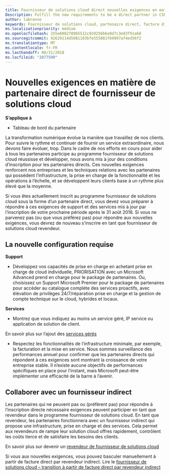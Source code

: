 ```yaml
---
title: Fournisseur de solutions cloud direct nouvelles exigences en matière de partenaire | L’espace partenaires
Description: Fulfill the new requirements to be a direct partner in CSP
author: labrenne
keywords: Fournisseur de solutions cloud, partenaire direct, facture direct, configuration requise
ms.localizationpriority: medium
ms.openlocfilehash: 255e6082f8965512c929256b6a9d7c3e03f91a68
ms.sourcegitcommit: 92629114d5081103bfe555081f69997af4ed56f2
ms.translationtype: MT
ms.contentlocale: fr-FR
ms.lasthandoff: 08/31/2018
ms.locfileid: "2877599"
---
```

# <a name="csp-direct-partner-new-requirements"></a>Nouvelles exigences en matière de partenaire direct de fournisseur de solutions cloud

**S’applique à**

- Tableau de bord du partenaire

La transformation numérique évolue la manière que travaillez de nos clients. Pour suivre le rythme et continuer de fournir un service extraordinaire, nous devons faire évoluer, trop. Dans le cadre de nos efforts en cours pour aider à tous les partenaires participe au programme fournisseur de solutions cloud réussisse et développer, nous avons mis à jour des conditions d’inscription pour les partenaires directs. Ces nouvelles exigences renforcent nos entreprises et les techniques relations avec les partenaires qui possèdent l’infrastructure, la prise en charge de la fonctionnalité et les opérations à l’échelle, et se développent leurs clients base à un rythme plus élevé que la moyenne.

Si vous êtes actuellement inscrit au programme fournisseur de solutions cloud sous la forme d’un partenaire direct, vous devez vous préparer à répondre à ces exigences de support et des services mis à jour par l’inscription de votre prochaine période après le 31 août 2018. Si vous ne parvenez pas (ou que vous préférez pas) pour répondre aux nouvelles exigences, vous devrez de nouveau s’inscrire en tant que fournisseur de solutions cloud revendeur.

## <a name="the-new-requirements"></a>La nouvelle configuration requise

**Support**

- Développez vos capacités de prise en charge en achetant prise en charge de cloud individuelle, PRIORISATION avec un Microsoft Advanced prend en charge pour le package de partenaires. Ou, choisissez un Support Microsoft Premier pour le package de partenaires pour accéder au catalogue complète des services proactifs, avec élévation de privilèges 24/7/réparation prise en charge et la gestion de compte technique sur le cloud, hybrides et locaux. 

**Services**

- Montrez que vous indiquez au moins un service géré, IP service ou application de solution de client. 

En savoir plus sur l’ajout des [services gérés](https://partner.microsoft.com/business-opportunities/managed-services-provider) 

- Respectez les fonctionnalités de l’infrastructure minimale, par exemple, la facturation et la mise en service.
Nous sommes surveillance des performances annuel pour confirmer que les partenaires directs qui répondent à ces exigences sont montrant la croissance de votre entreprise stable. Il n’existe aucune objectifs de performances spécifiques en place pour l’instant, mais Microsoft peut-être implémenter une efficacité de la barre à l’avenir. 

## <a name="working-with-an-indirect-provider"></a>Collaborer avec un fournisseur indirect

Les partenaires qui ne peuvent pas ou (préfèrent pas) pour répondre à l’inscription directe nécessaire exigences peuvent participer en tant que revendeur dans le programme fournisseur de solutions cloud. En tant que revendeur, les partenaires fonctionnera avec un fournisseur indirect qui propose une infrastructure, prise en charge et des services. Cela permet aux revendeurs de rampe leur solution cloud offres rapidement, contrôlent les coûts tierce et de satisfaire les besoins des clients.  

En savoir plus sur devenir un [revendeur de fournisseur de solutions cloud](https://partner.microsoft.com/cloud-solution-provider)

Si vous aux nouvelles exigences, vous pouvez basculer manuellement à partir de facture direct par revendeur indirect. Lire le [fournisseur de solutions cloud – transition à partir de facture direct par revendeur indirect](https://support.microsoft.com/help/4457311/csp-transition-direct-to-indirect-reseller )

